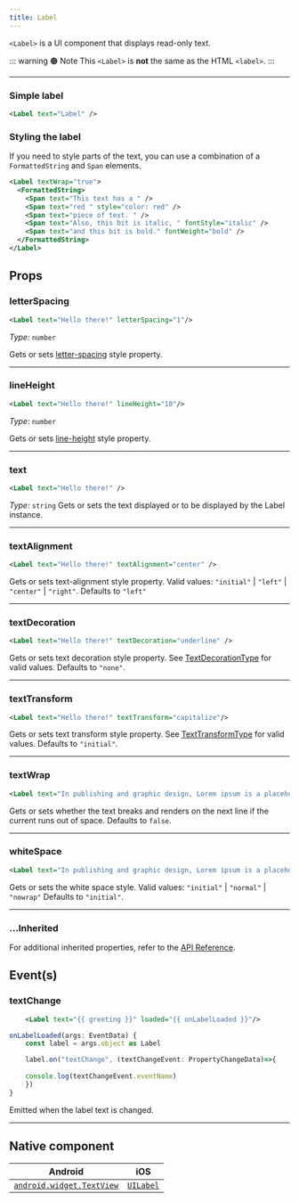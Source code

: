 ```yaml
---
title: Label
---
```

<!-- TODO: Add flavors -->
`<Label>` is a UI component that displays read-only text.

::: warning  :orange_circle: Note
This `<Label>` is **not** the same as the HTML `<label>`.
:::

---

### Simple label

<!-- /// flavor plain -->

```xml
<Label text="Label" />
```
<!-- 
///

/// flavor angular

```html
<label text="Label"></label>
```

///

/// flavor react

```tsx
<label>Label</label>
```

///

/// flavor vue

```html
<label text="Label" />
```

///

/// flavor svelte

```html
<label text="Label" />
```

/// -->

### Styling the label

If you need to style parts of the text, you can use a combination of a `FormattedString` and `Span` elements.

<!-- /// flavor plain -->

```xml
<Label textWrap="true">
  <FormattedString>
    <Span text="This text has a " />
    <Span text="red " style="color: red" />
    <Span text="piece of text. " />
    <Span text="Also, this bit is italic, " fontStyle="italic" />
    <Span text="and this bit is bold." fontWeight="bold" />
  </FormattedString>
</Label>
```

<!-- ///

/// flavor angular

```html
<label textWrap="true">
  <FormattedString>
    <span text="This text has a "></span>
    <span text="red " style="color: red"></span>
    <span text="piece of text. "></span>
    <span text="Also, this bit is italic, " fontStyle="italic"></span>
    <span text="and this bit is bold." fontWeight="bold"></span>
  </FormattedString>
</label>
```

///

/// flavor react

```tsx
import { Color } from '@nativescript/core'
;<label textWrap={true}>
  <formattedString>
    <span>This text has a </span>
    <span color={new Color('red')}>red </span>
    <span>piece of text. </span>
    <span fontStyle="italic">Also, this bit is italic, </span>
    <span fontWeight="bold">and this bit is bold.</span>
  </formattedString>
</label>
```

///

/// flavor vue

```html
<label textWrap="true">
  <FormattedString>
    <span text="This text has a " />
    <span text="red " style="color: red" />
    <span text="piece of text. " />
    <span text="Also, this bit is italic, " fontStyle="italic" />
    <span text="and this bit is bold." fontWeight="bold" />
  </FormattedString>
</label>
```

///

/// flavor svelte

```html
<label textWrap="{true}">
  <formattedString>
    <span text="This text has a " />
    <span text="red " style="color: red" />
    <span text="piece of text. " />
    <span text="Also, this bit is italic, " fontStyle="italic" />
    <span text="and this bit is bold." fontWeight="bold" />
  </formattedString>
</label>
```

/// -->

## Props
### letterSpacing
```xml
<Label text="Hello there!" letterSpacing="1"/>
```
_Type_: `number`

Gets or sets [letter-spacing](https://developer.mozilla.org/en-US/docs/Web/CSS/letter-spacing) style property. 

---
### lineHeight

```xml
<Label text="Hello there!" lineHeight="10"/>
```
_Type_: `number`

Gets or sets [line-height](https://developer.mozilla.org/en-US/docs/Web/CSS/line-height) style property.

---
### text
```xml
<Label text="Hello there!" />
```
_Type_: `string`
Gets or sets the text displayed or to be displayed by the Label instance.    

---
### textAlignment
```xml
<Label text="Hello there!" textAlignment="center" />
```
Gets or sets text-alignment style property. Valid values:
`"initial"` | `"left"` | `"center"` | `"right"`. Defaults to `"left"`

---
### textDecoration
```xml
<Label text="Hello there!" textDecoration="underline" />
```
Gets or sets text decoration style property. See [TextDecorationType](https://docs.nativescript.org/api-reference/modules/coretypes#textdecorationtype) for valid values. Defaults to `"none"`.

---
### textTransform
```xml
<Label text="Hello there!" textTransform="capitalize"/>
```
Gets or sets text transform style property. See [TextTransformType](https://docs.nativescript.org/api-reference/modules/coretypes#texttransformtype) for valid values. Defaults to `"initial"`.

---
### textWrap
```xml
<Label text="In publishing and graphic design, Lorem ipsum is a placeholder text commonly used to demonstrate the visual form of a document or a typeface without relying on meaningful content. Lorem ipsum may be used as a placeholder before final copy is available." textWrap="true"/>
```
Gets or sets whether the text breaks and renders on the next line if the current runs out of space. Defaults to `false`. 

---
### whiteSpace
```xml
<Label text="In publishing and graphic design, Lorem ipsum is a placeholder text commonly used to demonstrate the visual form of a document or a typeface without relying on meaningful content. Lorem ipsum may be used as a placeholder before final copy is available." whiteSpace="normal"/>
```

Gets or sets the white space style. 
Valid values: `"initial"` | `"normal"` | `"nowrap"`
Defaults to `"initial"`.              

---
### ...Inherited
For additional inherited properties, refer to the [API Reference](https://docs.nativescript.org/api-reference/classes/label).

## Event(s)
### textChange
```xml
    <Label text="{{ greeting }}" loaded="{{ onLabelLoaded }}"/>
```
```ts
onLabelLoaded(args: EventData) {
    const label = args.object as Label

    label.on("textChange", (textChangeEvent: PropertyChangeData)=>{
      
    console.log(textChangeEvent.eventName)
    })
}
```
Emitted when the label text is changed.

---
## Native component

| Android                                                                                           | iOS                                                                  |
| ------------------------------------------------------------------------------------------------- | -------------------------------------------------------------------- |
| [`android.widget.TextView`](https://developer.android.com/reference/android/widget/TextView.html) | [`UILabel`](https://developer.apple.com/documentation/uikit/uilabel) |
